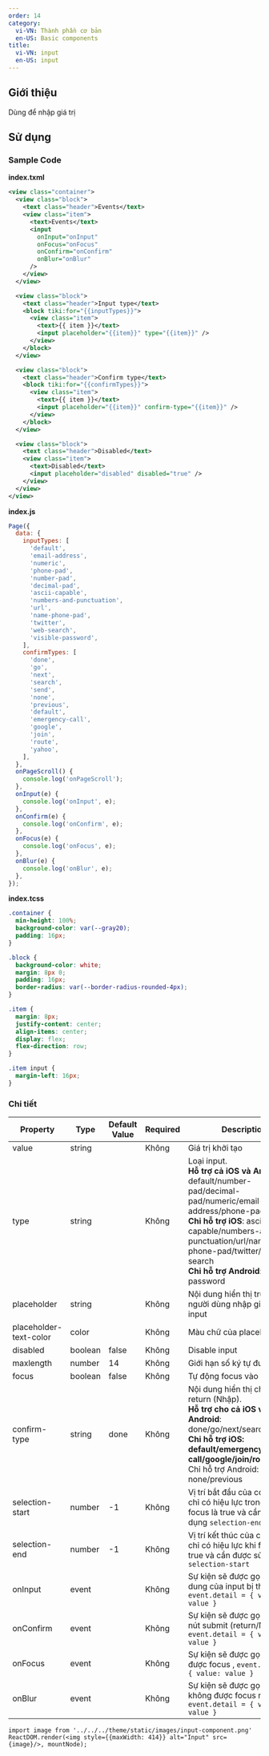 ```yaml
---
order: 14
category:
  vi-VN: Thành phần cơ bản
  en-US: Basic components
title:
  vi-VN: input
  en-US: input
---
```


## Giới thiệu

Dùng để nhập giá trị

## Sử dụng

### Sample Code

**index.txml**

```xml
<view class="container">
  <view class="block">
    <text class="header">Events</text>
    <view class="item">
      <text>Events</text>
      <input
        onInput="onInput"
        onFocus="onFocus"
        onConfirm="onConfirm"
        onBlur="onBlur"
      />
    </view>
  </view>

  <view class="block">
    <text class="header">Input type</text>
    <block tiki:for="{{inputTypes}}">
      <view class="item">
        <text>{{ item }}</text>
        <input placeholder="{{item}}" type="{{item}}" />
      </view>
    </block>
  </view>

  <view class="block">
    <text class="header">Confirm type</text>
    <block tiki:for="{{confirmTypes}}">
      <view class="item">
        <text>{{ item }}</text>
        <input placeholder="{{item}}" confirm-type="{{item}}" />
      </view>
    </block>
  </view>

  <view class="block">
    <text class="header">Disabled</text>
    <view class="item">
      <text>Disabled</text>
      <input placeholder="disabled" disabled="true" />
    </view>
  </view>
</view>
```

**index.js**

```js
Page({
  data: {
    inputTypes: [
      'default',
      'email-address',
      'numeric',
      'phone-pad',
      'number-pad',
      'decimal-pad',
      'ascii-capable',
      'numbers-and-punctuation',
      'url',
      'name-phone-pad',
      'twitter',
      'web-search',
      'visible-password',
    ],
    confirmTypes: [
      'done',
      'go',
      'next',
      'search',
      'send',
      'none',
      'previous',
      'default',
      'emergency-call',
      'google',
      'join',
      'route',
      'yahoo',
    ],
  },
  onPageScroll() {
    console.log('onPageScroll');
  },
  onInput(e) {
    console.log('onInput', e);
  },
  onConfirm(e) {
    console.log('onConfirm', e);
  },
  onFocus(e) {
    console.log('onFocus', e);
  },
  onBlur(e) {
    console.log('onBlur', e);
  },
});
```

**index.tcss**

```css
.container {
  min-height: 100%;
  background-color: var(--gray20);
  padding: 16px;
}

.block {
  background-color: white;
  margin: 8px 0;
  padding: 16px;
  border-radius: var(--border-radius-rounded-4px);
}

.item {
  margin: 8px;
  justify-content: center;
  align-items: center;
  display: flex;
  flex-direction: row;
}

.item input {
  margin-left: 16px;
}
```

### Chi tiết

| Property               | Type    | Default Value | Required | Description                                                                                                                                                                                                                                                     |
| ---------------------- | ------- | ------------- | -------- | --------------------------------------------------------------------------------------------------------------------------------------------------------------------------------------------------------------------------------------------------------------- |
| value                  | string  |               | Không    | Giá trị khởi tạo                                                                                                                                                                                                                                                |
| type                   | string  |               | Không    | Loại input.<br/>**Hỗ trợ cả iOS và Android**: default/number-pad/decimal-pad/numeric/email-address/phone-pad <br/>**Chỉ hỗ trợ iOS**: ascii-capable/numbers-and-punctuation/url/name-phone-pad/twitter/web-search<br />**Chỉ hỗ trợ Android**: visible-password |
| placeholder            | string  |               | Không    | Nội dung hiển thị trước khi người dùng nhập giá trị của input                                                                                                                                                                                                   |
| placeholder-text-color | color   |               | Không    | Màu chữ của placeholder                                                                                                                                                                                                                                         |
| disabled               | boolean | false         | Không    | Disable input                                                                                                                                                                                                                                                   |
| maxlength              | number  | 14            | Không    | Giới hạn số ký tự được nhập                                                                                                                                                                                                                                     |
| focus                  | boolean | false         | Không    | Tự động focus vào input                                                                                                                                                                                                                                         |
| confirm-type           | string  | done          | Không    | Nội dung hiển thị cho phím return (Nhập). <br />**Hỗ trợ cho cả iOS và Android**: done/go/next/search/send<br/>**Chỉ hỗ trợ iOS: default/emergency-call/google/join/route/yahoo**<br/>Chỉ hỗ trợ Android: none/previous                                         |
| selection-start        | number  | -1            | Không    | Vị trí bắt đầu của con trỏ. Nó chỉ có hiệu lực trong khi focus là true và cần được sử dụng `selection-end`                                                                                                                                                      |
| selection-end          | number  | -1            | Không    | Vị trí kết thúc của con trỏ. Nó chỉ có hiệu lực khi focus là true và cần được sử dụng `selection-start`                                                                                                                                                         |
| onInput                | event   |               | Không    | Sự kiện sẽ được gọi khi nội dung của input bị thay đổi, `event.detail = { value: value }`                                                                                                                                                                       |
| onConfirm              | event   |               | Không    | Sự kiện sẽ được gọi khi nhấn nút submit (return/Nhập) , `event.detail = { value: value }`                                                                                                                                                                       |
| onFocus                | event   |               | Không    | Sự kiện sẽ được gọi khi input được focus , `event.detail = { value: value }`                                                                                                                                                                                    |
| onBlur                 | event   |               | Không    | Sự kiện sẽ được gọi khi input không được focus nữa , `event.detail = { value: value }`                                                                                                                                                                          |

```__react
import image from '../../../theme/static/images/input-component.png'
ReactDOM.render(<img style={{maxWidth: 414}} alt="Input" src={image}/>, mountNode);
```
